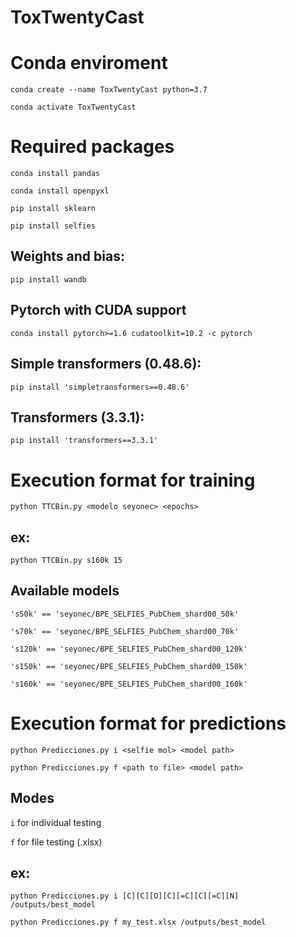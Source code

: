 # ToxTwentyCast

# Conda enviroment

`conda create --name ToxTwentyCast python=3.7`

`conda activate ToxTwentyCast `

# Required packages

`conda install pandas`

`conda install openpyxl`

`pip install sklearn`

`pip install selfies`

## Weights and bias:
`pip install wandb`


## Pytorch with CUDA support

`conda install pytorch>=1.6 cudatoolkit=10.2 -c pytorch`

## Simple transformers (0.48.6):

`pip install 'simpletransformers==0.48.6'`

## Transformers (3.3.1):

`pip install 'transformers==3.3.1'`

# Execution format for training

`python TTCBin.py <modelo seyonec> <epochs>`

## ex:

`python TTCBin.py s160k 15`

## Available models

`'s50k' == 'seyonec/BPE_SELFIES_PubChem_shard00_50k'`

`'s70k' == 'seyonec/BPE_SELFIES_PubChem_shard00_70k'`

`'s120k' == 'seyonec/BPE_SELFIES_PubChem_shard00_120k'`

`'s150k' == 'seyonec/BPE_SELFIES_PubChem_shard00_150k'`

`'s160k' == 'seyonec/BPE_SELFIES_PubChem_shard00_160k'`

# Execution format for predictions

`python Predicciones.py i <selfie mol> <model path>`

`python Predicciones.py f <path to file> <model path>`

## Modes
`i` for individual testing

`f` for file testing (.xlsx)

## ex:

`python Predicciones.py i [C][C][O][C][=C][C][=C][N] /outputs/best_model`

`python Predicciones.py f my_test.xlsx /outputs/best_model`
